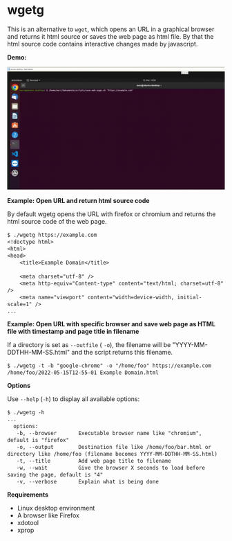 # wgetg
This is an alternative to `wget`, which opens an URL in a graphical browser and returns it html source or saves the web page as html file. By that the html source code contains interactive changes made by javascript.

**Demo:**

![Demo](wgetg.gif)

**Example: Open URL and return html source code**

By default wgetg opens the URL with firefox or chromium and returns the html source code of the web page.

```
$ ./wgetg https://example.com
<!doctype html>
<html>
<head>
    <title>Example Domain</title>

    <meta charset="utf-8" />
    <meta http-equiv="Content-type" content="text/html; charset=utf-8" />
    <meta name="viewport" content="width=device-width, initial-scale=1" />
...
```

**Example: Open URL with specific browser and save web page as HTML file with timestamp and page title in filename**

If a directory is set as `--outfile` ( `-o`), the filename will be "YYYY-MM-DDTHH-MM-SS.html" and the script returns this filename.

```
$ ./wgetg -t -b "google-chrome" -o "/home/foo" https://example.com
/home/foo/2022-05-15T12-55-01 Example Domain.html
```

**Options**

Use `--help` (`-h`) to display all available options:

```
$ ./wgetg -h
...
  options:
   -b, --browser       Executable browser name like "chromium", default is "firefox"
   -o, --output        Destination file like /home/foo/bar.html or directory like /home/foo (filename becomes YYYY-MM-DDTHH-MM-SS.html)
   -t, --title         Add web page title to filename
   -w, --wait          Give the browser X seconds to load before saving the page, default is "4"
   -v, --verbose       Explain what is being done
```

**Requirements**
 - Linux desktop environment
 - A browser like Firefox
 - xdotool
 - xprop
